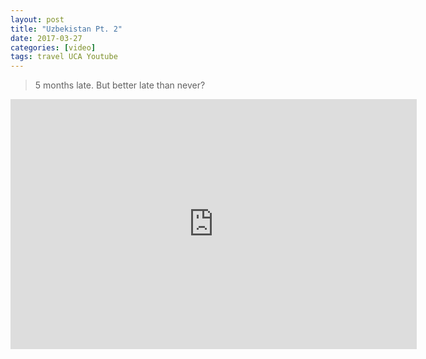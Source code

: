 ```yaml
---
layout: post
title: "Uzbekistan Pt. 2"
date: 2017-03-27
categories: [video]
tags: travel UCA Youtube
---
```

> 5 months late. But better late than never?

<div class="video-responsive">
<iframe width="650" height="400" src="https://www.youtube.com/embed/HyKvhy9Xn40?ecver=1" frameborder="0" allowfullscreen></iframe>
</div>
